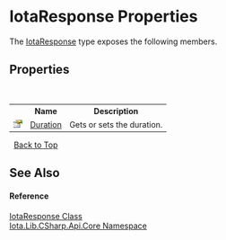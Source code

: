 # IotaResponse Properties
 

The <a href="T_Iota_Lib_CSharp_Api_Core_IotaResponse">IotaResponse</a> type exposes the following members.


## Properties
&nbsp;<table><tr><th></th><th>Name</th><th>Description</th></tr><tr><td>![Public property](media/pubproperty.gif "Public property")</td><td><a href="P_Iota_Lib_CSharp_Api_Core_IotaResponse_Duration">Duration</a></td><td>
Gets or sets the duration.</td></tr></table>&nbsp;
<a href="#iotaresponse-properties">Back to Top</a>

## See Also


#### Reference
<a href="T_Iota_Lib_CSharp_Api_Core_IotaResponse">IotaResponse Class</a><br /><a href="N_Iota_Lib_CSharp_Api_Core">Iota.Lib.CSharp.Api.Core Namespace</a><br />